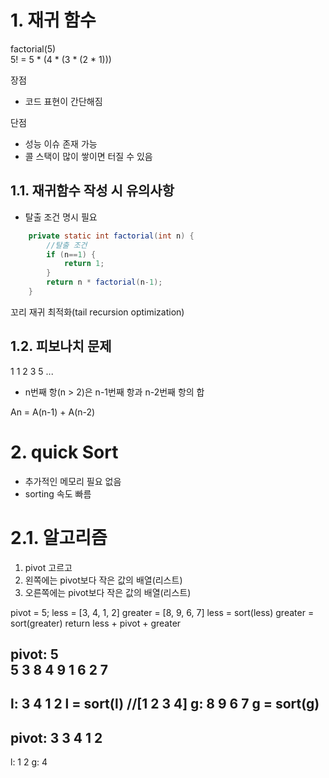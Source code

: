# 1. 재귀 함수 

factorial(5)<br>
5! = 5 * (4 * (3 * (2 * 1)))

장점
- 코드 표현이 간단해짐

단점
- 성능 이슈 존재 가능
- 콜 스택이 많이 쌓이면 터질 수 있음

## 1.1. 재귀함수 작성 시 유의사항
- 탈출 조건 명시 필요

```java
    private static int factorial(int n) {
        //탈출 조건 
        if (n==1) {
            return 1;
        }
        return n * factorial(n-1);
    }
```

꼬리 재귀 최적화(tail recursion optimization)

## 1.2. 피보나치 문제

1 1 2 3 5 ...
- n번째 항(n > 2)은 n-1번째 항과 n-2번째 항의 합

An = A(n-1) + A(n-2)

# 2. quick Sort
- 추가적인 메모리 필요 없음
- sorting 속도 빠름

# 2.1. 알고리즘 

1. pivot 고르고
2. 왼쪽에는 pivot보다 작은 값의 배열(리스트)
3. 오른쪽에는 pivot보다 작은 값의 배열(리스트)

pivot = 5;
less = [3, 4, 1, 2]
greater = [8, 9, 6, 7]
less = sort(less)
greater = sort(greater)
return less + pivot + greater

pivot: 5<br>
5 3 8 4 9 1 6 2 7 
----------------------
l: 3 4 1 2 
l = sort(l) //[1 2 3 4]
g: 8 9 6 7
g = sort(g)
----------------------
pivot: 3
3 4 1 2
----------------------
l: 1 2
g: 4


